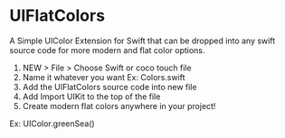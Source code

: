 # UIFlatColors
A Simple UIColor Extension for Swift that can be dropped into any swift source code for more modern and flat color options. 

1. NEW > File > Choose Swift or coco touch file
2. Name it whatever you want Ex: Colors.swift
3. Add the UIFlatColors source code into new file
4. Add Import UIKit to the top of the file
5. Create modern flat colors anywhere in your project!

 Ex:
 UIColor.greenSea()


